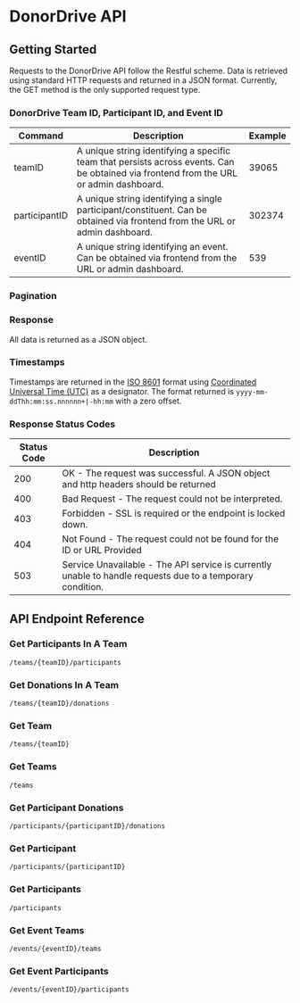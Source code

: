 # DonorDrive API

## Getting Started
Requests to the DonorDrive API follow the Restful scheme. Data is retrieved using standard HTTP requests and returned in a JSON format. Currently, the GET method is the only supported request type.
### DonorDrive Team ID, Participant ID, and Event ID
| Command | Description | Example |
| --- | --- | --- |
| teamID | A unique string identifying a specific team that persists across events. Can be obtained via frontend from the URL or admin dashboard. | 39065 |
| participantID | A unique string identifying a single participant/constituent. Can be obtained via frontend from the URL or admin dashboard. | 302374 |
| eventID |  A unique string identifying an event. Can be obtained via frontend from the URL or admin dashboard. | 539 |
### Pagination
### Response
All data is returned as a JSON object.
### Timestamps
Timestamps are returned in the [ISO 8601](https://en.wikipedia.org/wiki/ISO_8601) format using [Coordinated Universal Time (UTC)](https://en.wikipedia.org/wiki/ISO_8601#Coordinated_Universal_Time_(UTC)) as a designator. The format returned is `yyyy-mm-ddThh:mm:ss.nnnnnn+|-hh:mm` with a zero offset.
### Response Status Codes
| Status Code | Description |
| --- | --- |
| 200 | OK - The request was successful. A JSON object and http headers should be returned |
| 400 | Bad Request - The request could not be interpreted. |
| 403 | Forbidden - SSL is required or the endpoint is locked down. |
| 404 | Not Found - The request could not be found for the ID or URL Provided |
| 503 | Service Unavailable - The API service is currently unable to handle requests due to a temporary condition. |
## API Endpoint Reference
### Get Participants In A Team
```
/teams/{teamID}/participants
```
### Get Donations In A Team
```
/teams/{teamID}/donations
```
### Get Team
```
/teams/{teamID}
```
### Get Teams
```
/teams
```
### Get Participant Donations
```
/participants/{participantID}/donations
```
### Get Participant
```
/participants/{participantID}
```
### Get Participants
```
/participants
```
### Get Event Teams
```
/events/{eventID}/teams
```
### Get Event Participants
```
/events/{eventID}/participants
```
